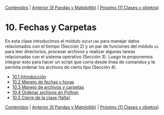 [Contenidos](../Contenidos.md) \| [Anterior (9 Pandas y Matplotlib)](../09_Pandas_y_matplotlib/00_Resumen.md) \| [Próximo (11 Clases y objetos)](../11_Clases_y_Objetos/00_Resumen.md)

# 10. Fechas y Carpetas
En esta clase introducimos el módulo `datetime` para manejar datos relacionados con el tiempo (Sección 2) y un par de funciones del módulo `os` para leer directorios, procesar archivos y realizar algunas tareas relacionadas con el sistema operativo (Sección 3). Luego te proponemos integrar esto para hacer un script que corra desde línea de comandos y te permita ordenar los archivos de cierto tipo (Sección 4).



* [10.1 Introducción](01_Intro.md)
* [10.2 Manejo de fechas y horas](02_Fechas.md)
* [10.3 Manejo de archivos y carpetas](03_Archivos_y_Directorios.md)
* [10.4 Ordenar archivos en Python](04_Ordenando_archivos.md)
* [10.5 Cierre de la clase [falta]](05_Cierre.md)


[Contenidos](../Contenidos.md) \| [Anterior (9 Pandas y Matplotlib)](../09_Pandas_y_matplotlib/00_Resumen.md) \| [Próximo (11 Clases y objetos)](../11_Clases_y_Objetos/00_Resumen.md)
